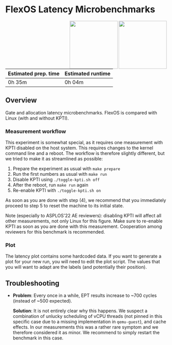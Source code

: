# FlexOS Latency Microbenchmarks

<img align="right" src="fig-11_flexos-alloc-latency-a.svg" width="150" /> <img align="right" src="fig-11_flexos-alloc-latency-b.svg" width="150" />

| Estimated prep. time | Estimated runtime |
| -------------------- | ----------------- |
| 0h 35m               | 0h 04m            |

## Overview

Gate and allocation latency microbenchmarks. FlexOS is compared with Linux
(with and without KPTI).

### Measurement workflow

This experiment is somewhat special, as it requires one measurement with KPTI
disabled on the host system. This requires changes to the kernel command line
and a reboot. The workflow is therefore slightly different, but we tried to
make it as streamlined as possible:

1. Prepare the experiment as usual with `make prepare`
2. Run the first numbers as usual with `make run`
3. Disable KPTI using `./toggle-kpti.sh off`
4. After the reboot, run `make run` again
5. Re-enable KPTI with `./toggle-kpti.sh on`

As soon as you are done with step (4), we recommend that you immediately proceed to
step 5 to reset the machine to its initial state.

Note (especially to ASPLOS'22 AE reviewers): disabling KPTI will affect all
other measurements, not only Linux for this figure. Make sure to re-enable KPTI
as soon as you are done with this measurement. Cooperation among reviewers for
this benchmark is recommended.

### Plot

The latency plot contains some hardcoded data. If you want to generate a plot
for your new run, you will need to edit the plot script. The values that you
will want to adapt are the labels (and potentially their position).

## Troubleshooting

- **Problem**: Every once in a while, EPT results increase to ~700 cycles
  (instead of ~500 expected).

  **Solution**: It is not entirely clear why this happens. We suspect a
  combination of unlucky scheduling of vCPU threads (not pinned
  in this specific case due to a missing implementation in `qemu-guest`), and
  cache effects. In our measurements this was a rather rare symptom and
  we therefore considered it as minor. We recommend to simply restart the benchmark
  in this case.
